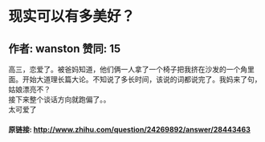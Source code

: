 # 现实可以有多美好？
## 作者: wanston  赞同: 15
高三，恋爱了。被爸妈知道，他们俩一人拿了一个椅子把我挤在沙发的一个角里面。开始大道理长篇大论。不知说了多长时间，该说的词都说完了。我妈来了句，姑娘漂亮不？  
接下来整个谈话方向就跑偏了。。  
太可爱了

#### 原链接: http://www.zhihu.com/question/24269892/answer/28443463